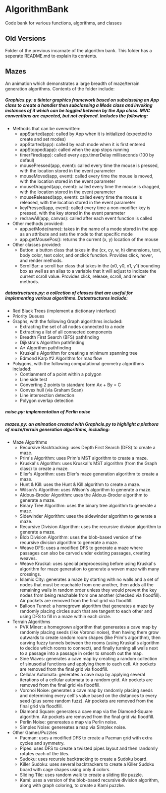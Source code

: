 # AlgorithmBank
Code bank for various functions, algorithms, and classes

## Old Versions
Folder of the previous incarnate of the algorithm bank. This folder has a seperate README.md to explain its contents.

## Mazes
An animation which demonstrates a large breadth of maze/terrain generation algorithms. Contents of the folder include:
   
##### Graphics.py: a tkinter graphics framework based on subclassing an App class to create a handler then subclassing a Mode class and invoking instances of it which can be toggled between by the App class. MVC conventions are expected, but not enforced. Includes the following:
- Methods that can be overwritten:
  - appStarted(app): called by App when it is initialized (expected to create and set modes)
  - appStarted(app): called by each mode when it is first entered
  - appStopped(app): called when the app stops running
  - timerFired(app): called every app.timerDelay milliseconds (100 by defaul)
  - mousePressed(app, event): called every time the mouse is pressed, with the location stored in the event parameter
  - mouseMoved(app, event): called every time the mouse is moved, with the location stored in the event parameter
  - mouseDragged(app, event): called every time the mouse is dragged, with the location stored in the event parameter
  - mouseReleased(app, event): called every time the mouse is released, with the location stored in the event parameter
  - keyPressed(app, event): called every time a non-modifier key is pressed, with the key stored in the event parameter
  - redrawAll(app, canvas): called after each event function is called
- Other methods provided:
  - app.setMode(name): takes in the name of a mode stored in the app as an attribute and sets the mode to that specific mode
  - app.getMousePos(): returns the current (x, y) location of the mouse
- Other classes provided:
  - Button: a button class that takes in the (cx, cy, w, h) dimensions, text, body color, text color, and onclick function. Provides click, hover, and render methods.
  - ScrollBar: a scroll bar class that takes in the (x0, y0, x1, y1) bounding box as well as an alias to a variable that it will adjust to indicate the current scroll value. Provides click, release, scroll, and render methods.
  
##### datastructures.py: a collection of classes that are useful for implementing various algorithms. Datastructures include:
- Red Black Trees (implement a dictionary interface)
- Priority Queues
- Graphs, with the following Graph algorithms included:
   - Extracting the set of all nodes connected to a node
   - Extracting a list of all connected components
   - Breadth First Search (BFS) pathfinding
   - Dijkstra's Algorithm pathfinding
   - A* Algorithm pathfinding
   - Kruskal's Algorithm for creating a minimum spanning tree
   - Edmond Karp #2 Algorithm for max flow
- Polygons, with the following computational geometry algorithms included:
   - Contianment of a point within a polygon
   - Line side test
   - Converting 2 points to standard form Ax + By = C
   - Convex hull (via Graham Scan)
   - Line intersection detection
   - Polygon overlap detection

##### noise.py: implementation of Perlin noise
  
##### mazes.py: an animation created with Graphcis.py to highlight a plethora of maze/terrain generation algorithms, including:
- Maze Algorithms
  - Recursive Backtracking: uses Depth First Search (DFS) to create a maze.
  - Prim's Algorithm: uses Prim's MST algorithm to create a maze.
  - Kruskal's Algorithm: uses Kruskal's MST algorithm (from the Graph class) to create a maze.
  - Eller's Algorithm: uses Eller's maze generation algorithm to create a maze.
  - Hunt & Kill: uses the Hunt & Kill algorithm to create a maze.
  - Wilson's Algorithm: uses Wilson's algorithm to generate a maze.
  - Aldous-Broder Algorithm: uses the Aldous-Broder algorithm to generate a maze.
  - Binary Tree Algorithm: uses the binary tree algorithm to generate a maze.
  - Sidewinder Algorithm: uses the sidewinder algorithm to generate a maze.
  - Recursive Division Algorithm: uses the recursive division algorithm to generate a maze.
  - Blob Division Algorithm: uses the blob-based version of the recursive division algorithm to generate a maze.
  - Weave DFS: uses a modified DFS to generate a maze where passages can also be carved under existing passages, creating weaves.
  - Weave Kruskal: uses special preprocessing before using Kruskal's algorithm for maze generation to generate a woven maze with many crossings.
  - Islamic City: generates a maze by starting with no walls and a set of nodes that must be reachable from one another, then adds all the remaining walls in random order unless they would prevent the key nodes from being reachable from one another (checked via floodfill). Air pockets are removed from the final grid via floodfill.
  - Balloon Tunnel: a homegrown algorithm that generates a maze by randomly placing circles such that are tangent to each other and using DFS to fill in a maze within each circle. 
- Terrain Algorithms
  - PVK Miner: a homegrown algorithm that genereates a cave map by randomly placing seeds (like Voronoi noise), then having them grow outwards to create random room shapes (like Prim's algorithm), then carving fuzzy tunnels between the rooms (using Kruskal's algorithm to decide which rooms to connect), and finally turning all walls next to a passage into a passage in order to smooth out the map. 
  - Sine Waves: generates a cave map by creating a random collection of sinusodial functions and applying them to each cell. Air pockets are removed from the final grid via floodfill.
  - Cellular Automata: generates a cave map by applying several iterations of a cellular automata to a random grid. Air pockets are removed from the final grid via floodfill.
  - Voronoi Noise: generates a cave map by randomly placing seeds and determining every cell's value based on the distances to every seed (plus some random fuzz). Air pockets are removed from the final grid via floodfill.
  - Diamond Square: generates a cave map via the Diamond-Square algorithm. Air pockets are removed from the final grid via floodfill.
  - Perlin Noise: genereates a map via Perlin noise.
  - Simplex Noise: genereates a map via Simplex noise.
- Other Games/Puzzles
  - Pacman: uses a modified DFS to create a Pacman grid with extra cycles and symmetry.
  - Pipes: uses DFS to create a twisted pipes layout and then randomly rotates each of the tiles.
  - Sudoku: uses recursie backtracking to create a Sudoku board.
  - Killer Sudoku: uses several backtrackers to create a Killer Sudoku board with cage shapes using only 4 colors.
  - Sliding Tile: uses random walk to create a sliding tile puzzle.
  - Kami: uses a version of the blob-based recursive division algorithm, along with graph coloring, to create a Kami puzzke.
  
  
  
  
  
